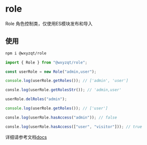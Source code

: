 # role

Role 角色控制类，仅使用ES模块发布和导入

## 使用

```sh
npm i @wxyzqt/role
```

```js
import { Role } from "@wxyzqt/role";

const userRole = new Role("admin,user");

console.log(userRole.getRoles()); // ['admin', 'user']

consle.log(userRole.getRolesStr()); // 'admin,user'

userRole.delRoles("admin");

console.log(userRole.getRoles()); // ['user']

consle.log(userRole.hasAccess("admin")); // false

consle.log(userRole.hasAccess(["user", "visitor"])); // true
```

详细请参考文档[docs](https://wxyzqt.github.io/role/classes/Role.html)

